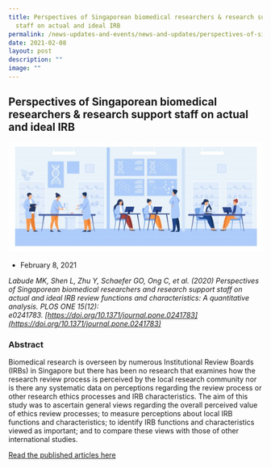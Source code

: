 ```yaml
---
title: Perspectives of Singaporean biomedical researchers & research support
  staff on actual and ideal IRB
permalink: /news-updates-and-events/news-and-updates/perspectives-of-singaporean-biomedical-researchers/
date: 2021-02-08
layout: post
description: ""
image: ""
---
```

Perspectives of Singaporean biomedical researchers & research support staff on actual and ideal IRB
---------------------------------------------------------------------------------------------------

![](/images/Resources/Publications/february%208,%202021.jpg)

*   February 8, 2021
    

_Labude MK, Shen L, Zhu Y, Schaefer GO, Ong C, et al. (2020) Perspectives of Singaporean biomedical researchers and research support staff on actual and ideal IRB review functions and characteristics: A quantitative analysis. PLOS ONE 15(12): e0241783. [https://doi.org/10.1371/journal.pone.0241783](https://doi.org/10.1371/journal.pone.0241783)_

### Abstract

Biomedical research is overseen by numerous Institutional Review Boards (IRBs) in Singapore but there has been no research that examines how the research review process is perceived by the local research community nor is there any systematic data on perceptions regarding the review process or other research ethics processes and IRB characteristics. The aim of this study was to ascertain general views regarding the overall perceived value of ethics review processes; to measure perceptions about local IRB functions and characteristics; to identify IRB functions and characteristics viewed as important; and to compare these views with those of other international studies.

[Read the published articles here](https://journals.plos.org/plosone/article?id=10.1371/journal.pone.0241783)